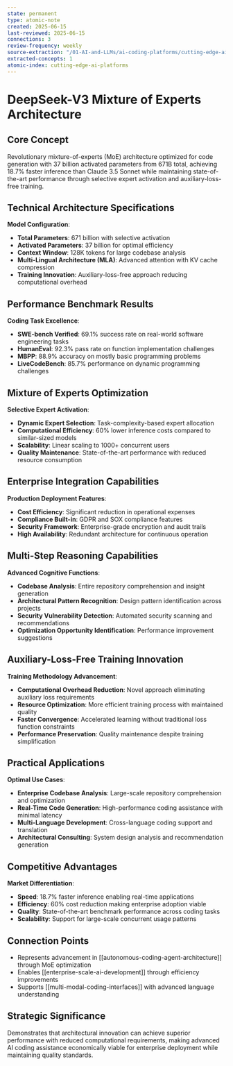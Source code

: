 ```yaml
---
state: permanent
type: atomic-note
created: 2025-06-15
last-reviewed: 2025-06-15
connections: 3
review-frequency: weekly
source-extraction: "/01-AI-and-LLMs/ai-coding-platforms/cutting-edge-ai-coding-platforms-2025.md"
extracted-concepts: 1
atomic-index: cutting-edge-ai-platforms
---
```


# DeepSeek-V3 Mixture of Experts Architecture

## Core Concept

Revolutionary mixture-of-experts (MoE) architecture optimized for code generation with 37 billion activated parameters from 671B total, achieving 18.7% faster inference than Claude 3.5 Sonnet while maintaining state-of-the-art performance through selective expert activation and auxiliary-loss-free training.

## Technical Architecture Specifications

**Model Configuration**:
- **Total Parameters**: 671 billion with selective activation
- **Activated Parameters**: 37 billion for optimal efficiency
- **Context Window**: 128K tokens for large codebase analysis
- **Multi-Lingual Architecture (MLA)**: Advanced attention with KV cache compression
- **Training Innovation**: Auxiliary-loss-free approach reducing computational overhead

## Performance Benchmark Results

**Coding Task Excellence**:
- **SWE-bench Verified**: 69.1% success rate on real-world software engineering tasks
- **HumanEval**: 92.3% pass rate on function implementation challenges
- **MBPP**: 88.9% accuracy on mostly basic programming problems
- **LiveCodeBench**: 85.7% performance on dynamic programming challenges

## Mixture of Experts Optimization

**Selective Expert Activation**:
- **Dynamic Expert Selection**: Task-complexity-based expert allocation
- **Computational Efficiency**: 60% lower inference costs compared to similar-sized models
- **Scalability**: Linear scaling to 1000+ concurrent users
- **Quality Maintenance**: State-of-the-art performance with reduced resource consumption

## Enterprise Integration Capabilities

**Production Deployment Features**:
- **Cost Efficiency**: Significant reduction in operational expenses
- **Compliance Built-in**: GDPR and SOX compliance features
- **Security Framework**: Enterprise-grade encryption and audit trails
- **High Availability**: Redundant architecture for continuous operation

## Multi-Step Reasoning Capabilities

**Advanced Cognitive Functions**:
- **Codebase Analysis**: Entire repository comprehension and insight generation
- **Architectural Pattern Recognition**: Design pattern identification across projects
- **Security Vulnerability Detection**: Automated security scanning and recommendations
- **Optimization Opportunity Identification**: Performance improvement suggestions

## Auxiliary-Loss-Free Training Innovation

**Training Methodology Advancement**:
- **Computational Overhead Reduction**: Novel approach eliminating auxiliary loss requirements
- **Resource Optimization**: More efficient training process with maintained quality
- **Faster Convergence**: Accelerated learning without traditional loss function constraints
- **Performance Preservation**: Quality maintenance despite training simplification

## Practical Applications

**Optimal Use Cases**:
- **Enterprise Codebase Analysis**: Large-scale repository comprehension and optimization
- **Real-Time Code Generation**: High-performance coding assistance with minimal latency
- **Multi-Language Development**: Cross-language coding support and translation
- **Architectural Consulting**: System design analysis and recommendation generation

## Competitive Advantages

**Market Differentiation**:
- **Speed**: 18.7% faster inference enabling real-time applications
- **Efficiency**: 60% cost reduction making enterprise adoption viable
- **Quality**: State-of-the-art benchmark performance across coding tasks
- **Scalability**: Support for large-scale concurrent usage patterns

## Connection Points

- Represents advancement in [[autonomous-coding-agent-architecture]] through MoE optimization
- Enables [[enterprise-scale-ai-development]] through efficiency improvements
- Supports [[multi-modal-coding-interfaces]] with advanced language understanding

## Strategic Significance

Demonstrates that architectural innovation can achieve superior performance with reduced computational requirements, making advanced AI coding assistance economically viable for enterprise deployment while maintaining quality standards.